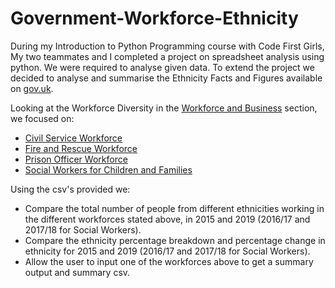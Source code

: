 # Government-Workforce-Ethnicity

During my Introduction to Python Programming course with Code First Girls, My two teammates and I completed a project on spreadsheet analysis using python. We were required to analyse given data. To extend the project we decided to analyse and summarise the Ethnicity Facts and Figures available on [gov.uk](https://www.ethnicity-facts-figures.service.gov.uk/).

Looking at the Workforce Diversity in the [Workforce and Business](https://www.ethnicity-facts-figures.service.gov.uk/workforce-and-business) section, we focused on:
- [Civil Service Workforce](https://www.ethnicity-facts-figures.service.gov.uk/workforce-and-business/workforce-diversity/civil-service-workforce/latest)
- [Fire and Rescue Workforce](https://www.ethnicity-facts-figures.service.gov.uk/workforce-and-business/workforce-diversity/fire-and-rescue-services-workforce/latest)
- [Prison Officer Workforce](https://www.ethnicity-facts-figures.service.gov.uk/workforce-and-business/workforce-diversity/prison-officer-workforce/latest)
- [Social Workers for Children and Families](https://www.ethnicity-facts-figures.service.gov.uk/workforce-and-business/workforce-diversity/social-workers-for-children-and-families/latest)

Using the csv's provided we:
- Compare the total number of people from different ethnicities working in the different workforces stated above, in 2015 and 2019 (2016/17 and 2017/18 for Social Workers).
- Compare the ethnicity percentage breakdown and percentage change in ethnicity for 2015 and 2019 (2016/17 and 2017/18 for Social Workers).
- Allow the user to input one of the workforces above to get a summary output and summary csv.
